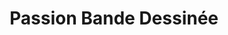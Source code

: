 ---
title: "Passion Bande Dessinée"
url: /douai/passion-bande-dessinee-rue-de-la-mairie/
shop: livres
---